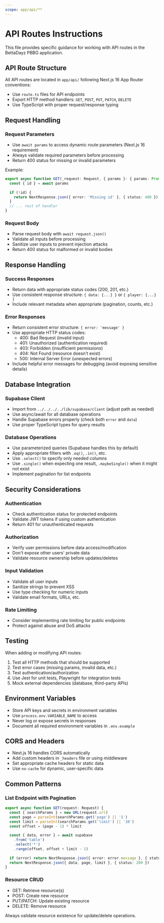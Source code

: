 ```yaml
---
scope: app/api/**
---
```


# API Routes Instructions

This file provides specific guidance for working with API routes in the BettaDayz PBBG application.

## API Route Structure

All API routes are located in `app/api/` following Next.js 16 App Router conventions:
- Use `route.ts` files for API endpoints
- Export HTTP method handlers: `GET`, `POST`, `PUT`, `PATCH`, `DELETE`
- Use TypeScript with proper request/response typing

## Request Handling

### Request Parameters
- Use `await params` to access dynamic route parameters (Next.js 16 requirement)
- Always validate required parameters before processing
- Return 400 status for missing or invalid parameters

Example:
```typescript
export async function GET(_request: Request, { params }: { params: Promise<{ id: string }> }) {
  const { id } = await params
  
  if (!id) {
    return NextResponse.json({ error: 'Missing id' }, { status: 400 })
  }
  // ... rest of handler
}
```

### Request Body
- Parse request body with `await request.json()`
- Validate all inputs before processing
- Sanitize user inputs to prevent injection attacks
- Return 400 status for malformed or invalid bodies

## Response Handling

### Success Responses
- Return data with appropriate status codes (200, 201, etc.)
- Use consistent response structure: `{ data: {...} }` or `{ player: {...} }`
- Include relevant metadata when appropriate (pagination, counts, etc.)

### Error Responses
- Return consistent error structure: `{ error: 'message' }`
- Use appropriate HTTP status codes:
  - 400: Bad Request (invalid input)
  - 401: Unauthorized (authentication required)
  - 403: Forbidden (insufficient permissions)
  - 404: Not Found (resource doesn't exist)
  - 500: Internal Server Error (unexpected errors)
- Include helpful error messages for debugging (avoid exposing sensitive details)

## Database Integration

### Supabase Client
- Import from `../../../../lib/supabase/client` (adjust path as needed)
- Use async/await for all database operations
- Handle Supabase errors properly (check both `error` and `data`)
- Use proper TypeScript types for query results

### Database Operations
- Use parameterized queries (Supabase handles this by default)
- Apply appropriate filters with `.eq()`, `.in()`, etc.
- Use `.select()` to specify only needed columns
- Use `.single()` when expecting one result, `.maybeSingle()` when it might not exist
- Implement pagination for list endpoints

## Security Considerations

### Authentication
- Check authentication status for protected endpoints
- Validate JWT tokens if using custom authentication
- Return 401 for unauthenticated requests

### Authorization
- Verify user permissions before data access/modification
- Don't expose other users' private data
- Validate resource ownership before updates/deletes

### Input Validation
- Validate all user inputs
- Sanitize strings to prevent XSS
- Use type checking for numeric inputs
- Validate email formats, URLs, etc.

### Rate Limiting
- Consider implementing rate limiting for public endpoints
- Protect against abuse and DoS attacks

## Testing

When adding or modifying API routes:
1. Test all HTTP methods that should be supported
2. Test error cases (missing params, invalid data, etc.)
3. Test authentication/authorization
4. Use Jest for unit tests, Playwright for integration tests
5. Mock external dependencies (database, third-party APIs)

## Environment Variables

- Store API keys and secrets in environment variables
- Use `process.env.VARIABLE_NAME` to access
- Never log or expose secrets in responses
- Document all required environment variables in `.env.example`

## CORS and Headers

- Next.js 16 handles CORS automatically
- Add custom headers in `_headers` file or using middleware
- Set appropriate cache headers for static data
- Use `no-cache` for dynamic, user-specific data

## Common Patterns

### List Endpoint with Pagination
```typescript
export async function GET(request: Request) {
  const { searchParams } = new URL(request.url)
  const page = parseInt(searchParams.get('page') || '1')
  const limit = parseInt(searchParams.get('limit') || '10')
  const offset = (page - 1) * limit
  
  const { data, error } = await supabase
    .from('table')
    .select('*')
    .range(offset, offset + limit - 1)
  
  if (error) return NextResponse.json({ error: error.message }, { status: 500 })
  return NextResponse.json({ data, page, limit }, { status: 200 })
}
```

### Resource CRUD
- GET: Retrieve resource(s)
- POST: Create new resource
- PUT/PATCH: Update existing resource
- DELETE: Remove resource

Always validate resource existence for update/delete operations.
